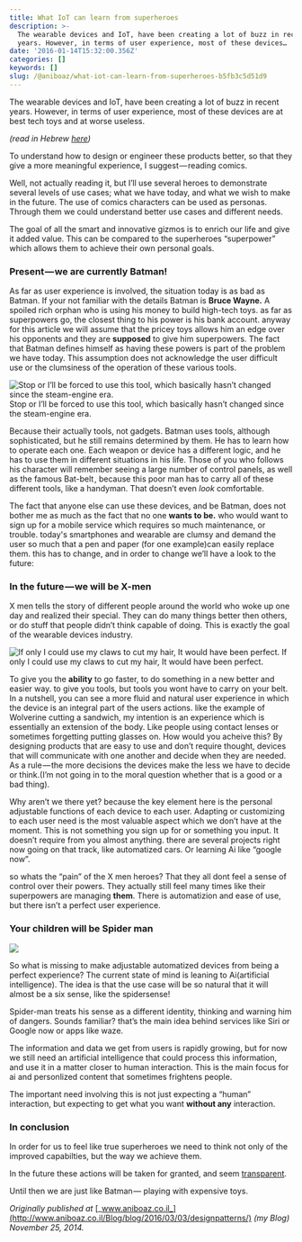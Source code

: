 ```yaml
---
title: What IoT can learn from superheroes
description: >-
  The wearable devices and IoT, have been creating a lot of buzz in recent
  years. However, in terms of user experience, most of these devices…
date: '2016-01-14T15:32:00.356Z'
categories: []
keywords: []
slug: /@aniboaz/what-iot-can-learn-from-superheroes-b5fb3c5d51d9
---
```


  

The wearable devices and IoT, have been creating a lot of buzz in recent years. However, in terms of user experience, most of these devices are at best tech toys and at worse useless.

_(read in Hebrew_ [_here_](http://www.aniboaz.co.il/Blog/blog/2014/11/25/%D7%9E%D7%94-%D7%90%D7%A4%D7%A9%D7%A8-%D7%9C%D7%9C%D7%9E%D7%95%D7%93-%D7%9E%D7%92%D7%99%D7%91%D7%95%D7%A8%D7%99-%D7%A2%D7%9C-%D7%A2%D7%9C-%D7%97%D7%95%D7%95%D7%99%D7%AA-%D7%9E%D7%A9%D7%AA%D7%9E%D7%A9/)_)_

To understand how to design or engineer these products better, so that they give a more meaningful experience, I suggest — reading comics.

Well, not actually reading it, but I’ll use several heroes to demonstrate several levels of use cases; what we have today, and what we wish to make in the future. The use of comics characters can be used as personas. Through them we could understand better use cases and different needs.

The goal of all the smart and innovative gizmos is to enrich our life and give it added value. This can be compared to the superheroes “superpower” which allows them to achieve their own personal goals.

### Present — we are currently Batman!

As far as user experience is involved, the situation today is as bad as Batman. If your not familiar with the details Batman is **Bruce Wayne.** A spoiled rich orphan who is using his money to build high-tech toys. as far as superpowers go, the closest thing to his power is his bank account. anyway for this article we will assume that the pricey toys allows him an edge over his opponents and they are **supposed** to give him superpowers. The fact that Batman defines himself as having these powers is part of the problem we have today. This assumption does not acknowledge the user difficult use or the clumsiness of the operation of these various tools.

![Stop or I’ll be forced to use this tool, which basically hasn’t changed since the steam-engine era.](https://cdn-images-1.medium.com/max/800/1*_SuIqNm6FD1wvpCOhXzAEA.jpeg)
Stop or I’ll be forced to use this tool, which basically hasn’t changed since the steam-engine era.

Because their actually tools, not gadgets. Batman uses tools, although sophisticated, but he still remains determined by them. He has to learn how to operate each one. Each weapon or device has a different logic, and he has to use them in different situations in his life. Those of you who follows his character will remember seeing a large number of control panels, as well as the famous Bat-belt , because this poor man has to carry all of these different tools, like a handyman. That doesn’t even _look_ comfortable.

The fact that anyone else can use these devices, and be Batman, does not bother me as much as the fact that no one **wants to be.** who would want to sign up for a mobile service which requires so much maintenance, or trouble. today's smartphones and wearable are clumsy and demand the user so much that a pen and paper (for one example)can easily replace them. this has to change, and in order to change we’ll have a look to the future:

### In the future — we will be X-men

X men tells the story of different people around the world who woke up one day and realized their special. They can do many things better then others, or do stuff that people didn’t think capable of doing. This is exactly the goal of the wearable devices industry.

![If only I could use my claws to cut my hair, It would have been perfect.](https://cdn-images-1.medium.com/max/600/1*2YwoNnNC9MV_SAF2so-P9A.gif)
If only I could use my claws to cut my hair, It would have been perfect.

To give you the **ability** to go faster, to do something in a new better and easier way. to give you tools, but tools you wont have to carry on your belt. In a nutshell, you can see a more fluid and natural user experience in which the device is an integral part of the users actions. like the example of Wolverine cutting a sandwich, my intention is an experience which is essentially an extension of the body. Like people using contact lenses or sometimes forgetting putting glasses on. How would you acheive this? By designing products that are easy to use and don’t require thought, devices that will communicate with one another and decide when they are needed. As a rule — the more decisions the devices make the less we have to decide or think.(I’m not going in to the moral question whether that is a good or a bad thing).

Why aren’t we there yet? because the key element here is the personal adjustable functions of each device to each user. Adapting or customizing to each user need is the most valuable aspect which we don’t have at the moment. This is not something you sign up for or something you input. It doesn’t require from you almost anything. there are several projects right now going on that track, like automatized cars. Or learning Ai like “google now”.

so whats the “pain” of the X men heroes? That they all dont feel a sense of control over their powers. They actually still feel many times like their superpowers are managing **them**. There is automatizion and ease of use, but there isn’t a perfect user experience.

### Your children will be Spider man

![](https://cdn-images-1.medium.com/max/600/1*y0G5tqmh_-r9TOZonfbxUg.jpeg)

So what is missing to make adjustable automatized devices from being a perfect experience? The current state of mind is leaning to Ai(artificial intelligence). The idea is that the use case will be so natural that it will almost be a six sense, like the spidersense!

Spider-man treats his sense as a different identity, thinking and warning him of dangers. Sounds familiar? that’s the main idea behind services like Siri or Google now or apps like waze.

The information and data we get from users is rapidly growing, but for now we still need an artificial intelligence that could process this information, and use it in a matter closer to human interaction. This is the main focus for ai and personlized content that sometimes frightens people.

The important need involving this is not just expecting a “human” interaction, but expecting to get what you want **without any** interaction.

### In conclusion

In order for us to feel like true superheroes we need to think not only of the improved capabilties, but the way we achieve them.

In the future these actions will be taken for granted, and seem [transparent](http://www.nointerface.com/book/).

Until then we are just like Batman — playing with expensive toys.

_Originally published at_ [_www.aniboaz.co.il_](http://www.aniboaz.co.il/Blog/blog/2016/03/03/designpatterns/) _(my Blog) November 25, 2014._
